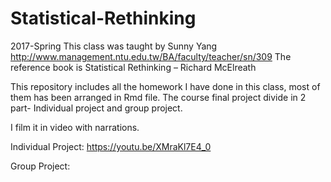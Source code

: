 # Statistical-Rethinking
2017-Spring <Quantitative Business Science>
This class was taught by Sunny Yang http://www.management.ntu.edu.tw/BA/faculty/teacher/sn/309
The reference book is Statistical Rethinking – Richard McElreath

This repository includes all the homework I have done in this class, most of them has been arranged in Rmd file.
The course final project divide in 2 part- Individual project and group project.

I film it in video with narrations.

Individual Project:
https://youtu.be/XMraKl7E4_0

Group Project:

